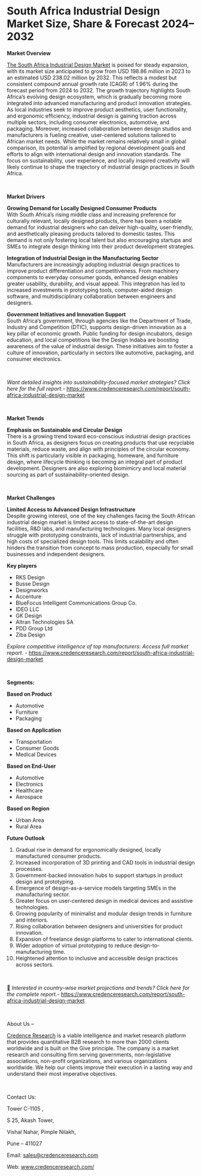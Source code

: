# South Africa Industrial Design Market Size, Share & Forecast 2024–2032


<p><strong>Market Overview</strong></p>
<p><a href="https://www.credenceresearch.com/report/south-africa-industrial-design-market">The South Africa Industrial Design Market</a> is poised for steady expansion, with its market size anticipated to grow from USD 198.86 million in 2023 to an estimated USD 238.02 million by 2032. This reflects a modest but consistent compound annual growth rate (CAGR) of 1.96% during the forecast period from 2024 to 2032. The growth trajectory highlights South Africa&rsquo;s evolving design ecosystem, which is gradually becoming more integrated into advanced manufacturing and product innovation strategies. As local industries seek to improve product aesthetics, user functionality, and ergonomic efficiency, industrial design is gaining traction across multiple sectors, including consumer electronics, automotive, and packaging. Moreover, increased collaboration between design studios and manufacturers is fueling creative, user-centered solutions tailored to African market needs. While the market remains relatively small in global comparison, its potential is amplified by regional development goals and efforts to align with international design and innovation standards. The focus on sustainability, user experience, and locally inspired creativity will likely continue to shape the trajectory of industrial design practices in South Africa.</p>
<p><strong>&nbsp;</strong></p>
<p><strong>Market Drivers</strong></p>
<p><strong>Growing Demand for Locally Designed Consumer Products</strong><br /> With South Africa&rsquo;s rising middle class and increasing preference for culturally relevant, locally designed products, there has been a notable demand for industrial designers who can deliver high-quality, user-friendly, and aesthetically pleasing products tailored to domestic tastes. This demand is not only fostering local talent but also encouraging startups and SMEs to integrate design thinking into their product development strategies.</p>
<p><strong>Integration of Industrial Design in the Manufacturing Sector</strong><br /> Manufacturers are increasingly adopting industrial design practices to improve product differentiation and competitiveness. From machinery components to everyday consumer goods, enhanced design enables greater usability, durability, and visual appeal. This integration has led to increased investments in prototyping tools, computer-aided design software, and multidisciplinary collaboration between engineers and designers.</p>
<p><strong>Government Initiatives and Innovation Support</strong><br /> South Africa&rsquo;s government, through agencies like the Department of Trade, Industry and Competition (DTIC), supports design-driven innovation as a key pillar of economic growth. Public funding for design incubators, design education, and local competitions like the Design Indaba are boosting awareness of the value of industrial design. These initiatives aim to foster a culture of innovation, particularly in sectors like automotive, packaging, and consumer electronics.</p>
<p><strong>&nbsp;</strong></p>
<p><em>Want detailed insights into sustainability-focused market strategies? Click here for the full report.- </em><a href="https://www.credenceresearch.com/report/south-africa-industrial-design-market">https://www.credenceresearch.com/report/south-africa-industrial-design-market</a></p>
<p>&nbsp;</p>
<p><strong>Market Trends</strong></p>
<p><strong>Emphasis on Sustainable and Circular Design</strong><br /> There is a growing trend toward eco-conscious industrial design practices in South Africa, as designers focus on creating products that use recyclable materials, reduce waste, and align with principles of the circular economy. This shift is particularly visible in packaging, homeware, and furniture design, where lifecycle thinking is becoming an integral part of product development. Designers are also exploring biomimicry and local material sourcing as part of sustainability-oriented design.</p>
<p><strong>&nbsp;</strong></p>
<p><strong>Market Challenges</strong></p>
<p><strong>Limited Access to Advanced Design Infrastructure</strong><br /> Despite growing interest, one of the key challenges facing the South African industrial design market is limited access to state-of-the-art design facilities, R&amp;D labs, and manufacturing technologies. Many local designers struggle with prototyping constraints, lack of industrial partnerships, and high costs of specialized design tools. This limits scalability and often hinders the transition from concept to mass production, especially for small businesses and independent designers.</p>
<p><strong>Key players</strong></p>
<ul>
<li>RKS Design</li>
<li>Busse Design</li>
<li>Designworks</li>
<li>Accenture</li>
<li>BlueFocus Intelligent Communications Group Co.</li>
<li>IDEO LLC</li>
<li>GK Design</li>
<li>Altran Technologies SA</li>
<li>PDD Group Ltd</li>
<li>Ziba Design</li>
</ul>
<p><em>Explore competitive intelligence of top manufacturers: Access full market report. - </em><a href="https://www.credenceresearch.com/report/south-africa-industrial-design-market">https://www.credenceresearch.com/report/south-africa-industrial-design-market</a></p>
<p>&nbsp;</p>
<p><strong>Segments:</strong></p>
<p><strong>Based on Product</strong></p>
<ul>
<li>Automotive</li>
<li>Furniture</li>
<li>Packaging</li>
</ul>
<p><strong>Based on Application</strong></p>
<ul>
<li>Transportation</li>
<li>Consumer Goods</li>
<li>Medical Devices</li>
</ul>
<p><strong>Based on End-User</strong></p>
<ul>
<li>Automotive</li>
<li>Electronics</li>
<li>Healthcare</li>
<li>Aerospace</li>
</ul>
<p><strong>Based on Region</strong></p>
<ul>
<li>Urban Area</li>
<li>Rural Area</li>
</ul>
<p><strong>Future Outlook </strong></p>
<ol>
<li>Gradual rise in demand for ergonomically designed, locally manufactured consumer products.</li>
<li>Increased incorporation of 3D printing and CAD tools in industrial design processes.</li>
<li>Government-backed innovation hubs to support startups in product design and prototyping.</li>
<li>Emergence of design-as-a-service models targeting SMEs in the manufacturing sector.</li>
<li>Greater focus on user-centered design in medical devices and assistive technologies.</li>
<li>Growing popularity of minimalist and modular design trends in furniture and interiors.</li>
<li>Rising collaboration between designers and universities for product innovation.</li>
<li>Expansion of freelance design platforms to cater to international clients.</li>
<li>Wider adoption of virtual prototyping to reduce design-to-manufacturing time.</li>
<li>Heightened attention to inclusive and accessible design practices across sectors.</li>
</ol>
<p><strong>&nbsp;</strong></p>
<p>📌 <em>Interested in country-wise market projections and trends? Click here for the complete report.- </em><a href="https://www.credenceresearch.com/report/south-africa-industrial-design-market">https://www.credenceresearch.com/report/south-africa-industrial-design-market</a></p>
<p>&nbsp;</p>
<p>About Us &ndash;</p>
<p><a href="https://www.credenceresearch.com/">Credence Research</a> is a viable intelligence and market research platform that provides quantitative B2B research to more than 2000 clients worldwide and is built on the Give principle. The company is a market research and consulting firm serving governments, non-legislative associations, non-profit organizations, and various organizations worldwide. We help our clients improve their execution in a lasting way and understand their most imperative objectives.</p>
<p>&nbsp;</p>
<p>Contact Us:</p>
<p>Tower C-1105 ,</p>
<p>S 25, Akash Tower,</p>
<p>Vishal Nahar, Pimple Nilakh,</p>
<p>Pune &ndash; 411027</p>
<p>Email: <a href="mailto:sales@credenceresearch.com">sales@credenceresearch.com</a></p>
<p>Web: <a href="http://www.credenceresearch.com/">www.credenceresearch.com/</a></p>
